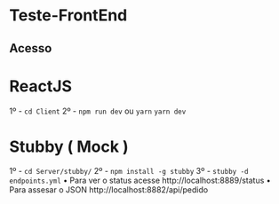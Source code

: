 # Teste-FrontEnd


## Acesso

# ReactJS
1º - ```cd Client```
2º -  ```npm run dev``` 
            ou 
        ```yarn```
        ```yarn dev```


# Stubby ( Mock )
 
1º - ```cd Server/stubby/```
2º - ```npm install -g stubby```
3º - ```stubby -d endpoints.yml```
    • Para ver o status acesse  http://localhost:8889/status
    • Para assesar o JSON  http://localhost:8882/api/pedido